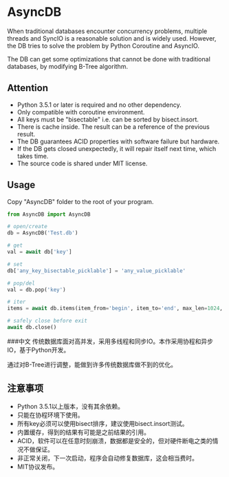 # AsyncDB
When traditional databases encounter concurrency problems, multiple threads and SyncIO is a reasonable solution and is
widely used. However, the DB tries to solve the problem by Python Coroutine and AsyncIO.

The DB can get some optimizations that cannot be done with traditional databases, by modifying B-Tree algorithm.

## Attention
* Python 3.5.1 or later is required and no other dependency.
* Only compatible with coroutine environment.
* All keys must be "bisectable" i.e. can be sorted by bisect.insort.
* There is cache inside. The result can be a reference of the previous result.
* The DB guarantees ACID properties with software failure but hardware.
* If the DB gets closed unexpectedly, it will repair itself next time, which takes time.
* The source code is shared under MIT license.

## Usage
Copy "AsyncDB" folder to the root of your program.

```Python
from AsyncDB import AsyncDB

# open/create
db = AsyncDB('Test.db')

# get
val = await db['key']

# set
db['any_key_bisectable_picklable'] = 'any_value_picklable'

# pop/del
val = db.pop('key')

# iter
items = await db.items(item_from='begin', item_to='end', max_len=1024, reverse=False)

# safely close before exit
await db.close()
```

###中文
传统数据库面对高并发，采用多线程和同步IO。本作采用协程和异步IO，基于Python开发。

通过对B-Tree进行调整，能做到许多传统数据库做不到的优化。

## 注意事项
* Python 3.5.1以上版本，没有其余依赖。
* 只能在协程环境下使用。
* 所有key必须可以使用bisect排序，建议使用bisect.insort测试。
* 内置缓存，得到的结果有可能是之前结果的引用。
* ACID，软件可以在任意时刻崩溃，数据都是安全的，但对硬件断电之类的情况不做保证。
* 非正常关闭，下一次启动，程序会自动修复数据库，这会相当费时。
* MIT协议发布。
